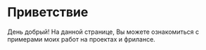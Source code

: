 # Приветствие
День добрый! На данной странице, Вы можете ознакомиться с примерами моих работ на проектах и фрилансе.
